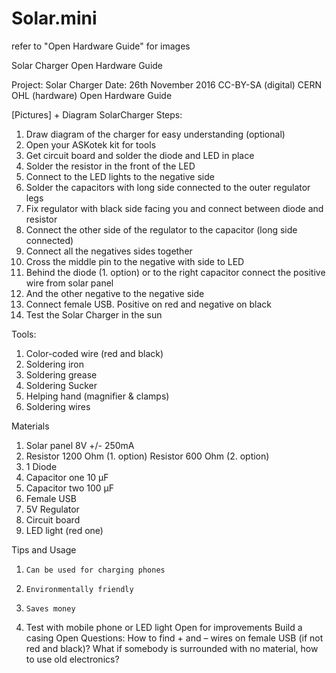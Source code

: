 # Solar.mini

refer to "Open Hardware Guide" for images

Solar Charger
Open Hardware Guide

Project: Solar Charger
Date: 26th November 2016
CC-BY-SA (digital) CERN OHL (hardware)
Open Hardware Guide

[Pictures] + Diagram SolarCharger
Steps:
1. Draw diagram of the charger for easy understanding (optional)
2. Open your ASKotek kit for tools
3. Get circuit board and solder the diode and LED in place
4. Solder the resistor in the front of the LED
5. Connect to the LED lights to the negative side
6. Solder the capacitors with long side connected to the outer regulator legs
7. Fix regulator with black side facing you and connect between diode and resistor
8. Connect the other side of the regulator to the capacitor  (long side connected)
9. Connect all the negatives sides together
10. Cross the middle pin to the negative with side to LED
11. Behind the diode (1. option) or to the right capacitor connect the positive wire from solar panel
12. And the other negative to the negative side
13. Connect female USB. Positive on red and negative on black
14. Test the Solar Charger in the sun
 
Tools:
1. Color-coded wire (red and black)
2. Soldering iron
3. Soldering grease
4. Soldering Sucker
5. Helping hand (magnifier & clamps)
6. Soldering wires

Materials
1. Solar panel 8V +/- 250mA
2. Resistor 1200 Ohm (1. option)
Resistor 600 Ohm (2. option)
3. 1 Diode
4. Capacitor one 10 µF
5. Capacitor two 100 µF
6. Female USB
7. 5V Regulator
8. Circuit board
9. LED light (red one)

Tips and Usage
1.     Can be used for charging phones
2.     Environmentally friendly
3.     Saves money
4.   Test with mobile phone or LED light
Open for improvements
Build a casing
Open Questions:
How to find + and – wires on female USB (if not red and black)?
What if somebody is surrounded with no material, how to use old electronics?
